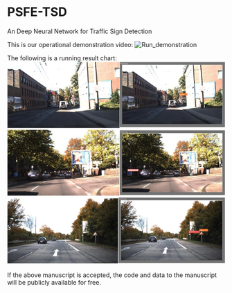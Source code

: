 # PSFE-TSD


An Deep Neural Network for Traffic Sign Detection

This is our operational demonstration video:
![Run_demonstration](https://github.com/csust7zhangjm/PSFE-TSD/blob/main/Run_demonstration.gif)

The following is a running result chart:
![running_result_1](https://github.com/csust7zhangjm/PSFE-TSD/blob/main/demo1.jpg)
![running_result_2](https://github.com/csust7zhangjm/PSFE-TSD/blob/main/demo2.jpg)
![running_result_3](https://github.com/csust7zhangjm/PSFE-TSD/blob/main/demo3.jpg)

If the above manuscript is accepted, the code and data to the manuscript will be publicly available for free.
